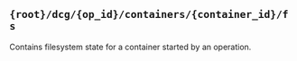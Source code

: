 ## `{root}/dcg/{op_id}/containers/{container_id}/fs`

Contains filesystem state for a container started by an operation.
